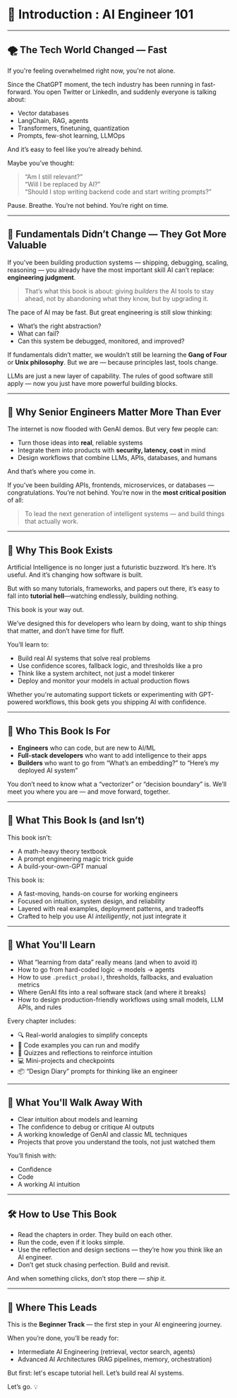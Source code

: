 # 🌟 Introduction : AI Engineer 101

---

## 🌪️ The Tech World Changed — Fast

If you're feeling overwhelmed right now, you're not alone.

Since the ChatGPT moment, the tech industry has been running in fast-forward. You open Twitter or LinkedIn, and suddenly everyone is talking about:

- Vector databases
- LangChain, RAG, agents
- Transformers, finetuning, quantization
- Prompts, few-shot learning, LLMOps

And it’s easy to feel like you’re already behind.

Maybe you’ve thought:
> “Am I still relevant?”  
> “Will I be replaced by AI?”  
> “Should I stop writing backend code and start writing prompts?”

Pause. Breathe. You’re not behind. You’re right on time.

---

## 🧱 Fundamentals Didn’t Change — They Got More Valuable

If you’ve been building production systems — shipping, debugging, scaling, reasoning — you already have the most important skill AI can’t replace: **engineering judgment**.

> That’s what this book is about: giving *builders* the AI tools to stay ahead, not by abandoning what they know, but by upgrading it.

The pace of AI may be fast. But great engineering is still slow thinking:

- What’s the right abstraction?
- What can fail?
- Can this system be debugged, monitored, and improved?

If fundamentals didn’t matter, we wouldn’t still be learning the **Gang of Four** or **Unix philosophy**. But we are — because principles last, tools change.

LLMs are just a new layer of capability. The rules of good software still apply — now you just have more powerful building blocks.

---

## 🧠 Why Senior Engineers Matter More Than Ever

The internet is now flooded with GenAI demos. But very few people can:

- Turn those ideas into **real**, reliable systems
- Integrate them into products with **security, latency, cost** in mind
- Design workflows that combine LLMs, APIs, databases, and humans

And that’s where you come in.

If you’ve been building APIs, frontends, microservices, or databases — congratulations. You’re not behind. You’re now in the **most critical position** of all:
> To lead the next generation of intelligent systems — and build things that actually work.

---

## 🎯 Why This Book Exists

Artificial Intelligence is no longer just a futuristic buzzword. It’s here. It’s useful. And it’s changing how software is built.

But with so many tutorials, frameworks, and papers out there, it’s easy to fall into **tutorial hell**—watching endlessly, building nothing.

This book is your way out.

We’ve designed this for developers who learn by doing, want to ship things that matter, and don’t have time for fluff.

You’ll learn to:
- Build real AI systems that solve real problems
- Use confidence scores, fallback logic, and thresholds like a pro
- Think like a system architect, not just a model tinkerer
- Deploy and monitor your models in actual production flows

Whether you're automating support tickets or experimenting with GPT-powered workflows, this book gets you shipping AI with confidence.

---

## 👥 Who This Book Is For

- **Engineers** who can code, but are new to AI/ML
- **Full-stack developers** who want to add intelligence to their apps
- **Builders** who want to go from “What’s an embedding?” to “Here’s my deployed AI system”

You don’t need to know what a “vectorizer” or “decision boundary” is. We’ll meet you where you are — and move forward, together.

---

## 🧭 What This Book Is (and Isn’t)

This book isn’t:
- A math-heavy theory textbook
- A prompt engineering magic trick guide
- A build-your-own-GPT manual

This book is:
- A fast-moving, hands-on course for working engineers
- Focused on intuition, system design, and reliability
- Layered with real examples, deployment patterns, and tradeoffs
- Crafted to help you use AI *intelligently*, not just integrate it

---

## 🧰 What You'll Learn

- What “learning from data” really means (and when to avoid it)
- How to go from hard-coded logic → models → agents
- How to use `.predict_proba()`, thresholds, fallbacks, and evaluation metrics
- Where GenAI fits into a real software stack (and where it breaks)
- How to design production-friendly workflows using small models, LLM APIs, and rules

Every chapter includes:
- 🔍 Real-world analogies to simplify concepts
- 🧪 Code examples you can run and modify
- 📝 Quizzes and reflections to reinforce intuition
- 💻 Mini-projects and checkpoints
- 📦 “Design Diary” prompts for thinking like an engineer

---

## 🚀 What You'll Walk Away With

- Clear intuition about models and learning
- The confidence to debug or critique AI outputs
- A working knowledge of GenAI and classic ML techniques
- Projects that prove you understand the tools, not just watched them

You’ll finish with:
- Confidence  
- Code  
- A working AI intuition

---

## 🛠 How to Use This Book

- Read the chapters in order. They build on each other.
- Run the code, even if it looks simple.
- Use the reflection and design sections — they’re how you think like an AI engineer.
- Don’t get stuck chasing perfection. Build and revisit.

And when something clicks, don’t stop there — *ship it*.

---

## 🌱 Where This Leads

This is the **Beginner Track** — the first step in your AI engineering journey.

When you’re done, you’ll be ready for:
- Intermediate AI Engineering (retrieval, vector search, agents)
- Advanced AI Architectures (RAG pipelines, memory, orchestration)

But first: let's escape tutorial hell. Let’s build real AI systems.

Let’s go. 💡